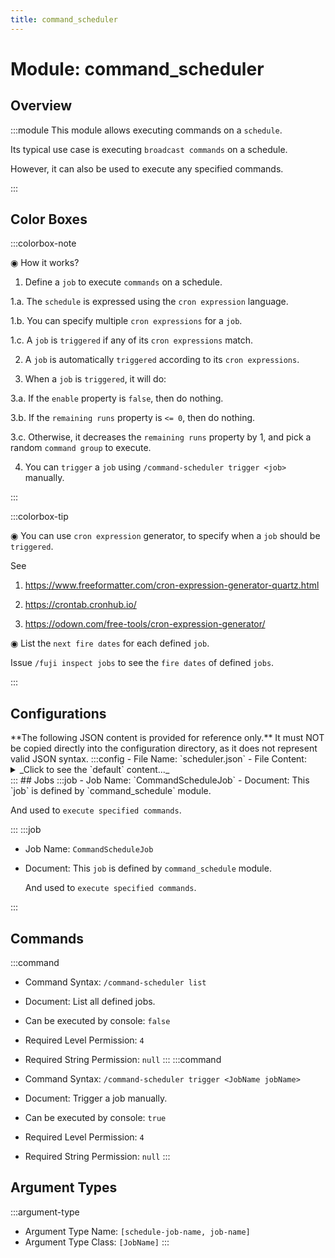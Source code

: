 ```yaml
---
title: command_scheduler
---
```



# Module: command_scheduler

## Overview
:::module
  This module allows executing commands on a `schedule`.
  
  
  
  Its typical use case is executing `broadcast commands` on a schedule.
  
  However, it can also be used to execute any specified commands.


:::
## Color Boxes

:::colorbox-note

  ◉ How it works?
  
  1. Define a `job` to execute `commands` on a schedule.
  
  1.a. The `schedule` is expressed using the `cron expression` language.
  
  1.b. You can specify multiple `cron expressions` for a `job`.
  
  1.c. A `job` is `triggered` if any of its `cron expressions` match.
  
  2. A `job` is automatically `triggered` according to its `cron expressions`.
  
  3. When a `job` is `triggered`, it will do:
  
  3.a. If the `enable` property is `false`, then do nothing.
  
  3.b. If the `remaining runs` property is `<= 0`, then do nothing.
  
  3.c. Otherwise, it decreases the `remaining runs` property by 1, and pick a random `command group` to execute.
  
  4. You can `trigger` a `job` using `/command-scheduler trigger <job>` manually.


:::

:::colorbox-tip

  ◉ You can use `cron expression` generator, to specify when a `job` should be `triggered`.
  
  See
  
  1. https://www.freeformatter.com/cron-expression-generator-quartz.html
  
  2. https://crontab.cronhub.io/
  
  3. https://odown.com/free-tools/cron-expression-generator/
  
  
  
  ◉ List the `next fire dates` for each defined `job`.
  
  Issue `/fuji inspect jobs` to see the `fire dates` of defined `jobs`.


:::

## Configurations
<Admonition type="warning" icon="" title="">
**The following JSON content is provided for reference only.**
It must NOT be copied directly into the configuration directory, as it does not represent valid JSON syntax.
</Admonition>
:::config
- File Name: `scheduler.json`
- File Content: 
<details>

<summary>_Click to see the `default` content..._</summary>

```json showLineNumbers title="config/fuji/modules/command_scheduler/scheduler.json"
{
  "jobs": [
    {
      "enable": true,
      "name": "example_job",
      "remaining_runs": 1024,
      "schedules": [
        "0 */3 * ? * *",
        "0 */5 * ? * *"
      ],
      "command_groups": [
        [
          "send-broadcast Group 1 Command 1 -> This is the first group of commands.",
          "send-broadcast Group 1 Command 2 -> When job is fired, a random command group will be picked.",
          "send-broadcast Group 1 Command 3 -> Commands in a group run in order from top to bottom.",
          "send-broadcast Group 1 Command 4 -> You can execute `/command-schedule trigger` to `run` a `job` directly."
        ],
        [
          "send-broadcast Group 2 Command 1 -> This is the second group of commands",
          "send-broadcast Group 2 Command 2 -> You can use `/fuji` command to inspect the `next fire dates` of each job.",
          "send-broadcast Group 2 Command 3 -> The schedule for this job is described using 2 cron expression: one says `every 3 minutes`, another says `every 5 minutes`"
        ]
      ]
    }
  ]
}
```
</details>
:::
## Jobs
:::job
- Job Name: `CommandScheduleJob`
- Document:   This `job` is defined by `command_schedule` module.
  
  And used to `execute specified commands`.


:::
:::job
- Job Name: `CommandScheduleJob`
- Document:   This `job` is defined by `command_schedule` module.
  
  And used to `execute specified commands`.


:::
## Commands
:::command
- Command Syntax: `/command-scheduler list`
- Document:   List all defined jobs.


- Can be executed by console: `false`
- Required Level Permission: `4`
- Required String Permission: `null`
:::
:::command
- Command Syntax: `/command-scheduler trigger <JobName jobName>`
- Document:   Trigger a job manually.


- Can be executed by console: `true`
- Required Level Permission: `4`
- Required String Permission: `null`
:::
## Argument Types
:::argument-type
- Argument Type Name: `[schedule-job-name, job-name]`
- Argument Type Class: `[JobName]`
:::
